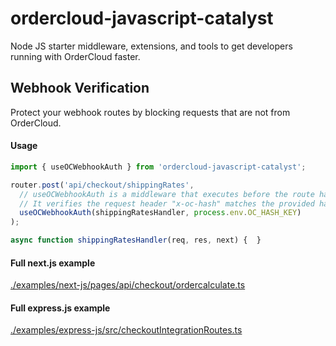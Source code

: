 # ordercloud-javascript-catalyst
Node JS starter middleware, extensions, and tools to get developers running with OrderCloud faster.

## Webhook Verification
Protect your webhook routes by blocking requests that are not from OrderCloud. 

#### Usage
```js
import { useOCWebhookAuth } from 'ordercloud-javascript-catalyst';

router.post('api/checkout/shippingRates', 
  // useOCWebhookAuth is a middleware that executes before the route handler.
  // It verifies the request header "x-oc-hash" matches the provided hashKey.
  useOCWebhookAuth(shippingRatesHandler, process.env.OC_HASH_KEY)
);

async function shippingRatesHandler(req, res, next) {  }
```
#### Full next.js example
[./examples/next-js/pages/api/checkout/ordercalculate.ts](./examples/next-js/pages/api/checkout/ordercalculate.ts)

#### Full express.js example 
[./examples/express-js/src/checkoutIntegrationRoutes.ts](./examples/express-js/src/checkoutIntegrationRoutes.ts)
